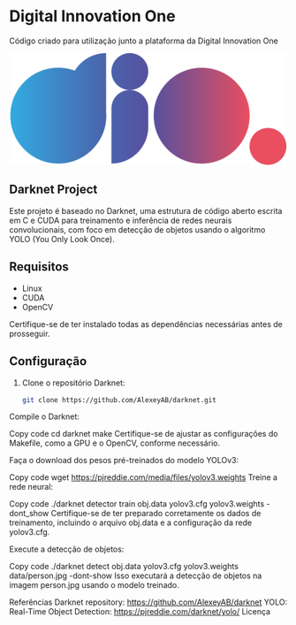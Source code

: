 # Digital Innovation One

Código criado para utilização junto a plataforma da Digital Innovation One

<p align="center"><img src="./Logo.png" width="500"></p>

## Darknet Project

Este projeto é baseado no Darknet, uma estrutura de código aberto escrita em C e CUDA para treinamento e inferência de redes neurais convolucionais, com foco em detecção de objetos usando o algoritmo YOLO (You Only Look Once).

## Requisitos

- Linux
- CUDA
- OpenCV

Certifique-se de ter instalado todas as dependências necessárias antes de prosseguir.

## Configuração

1. Clone o repositório Darknet:

   ```bash
   git clone https://github.com/AlexeyAB/darknet.git

Compile o Darknet:


Copy code
cd darknet
make
Certifique-se de ajustar as configurações do Makefile, como a GPU e o OpenCV, conforme necessário.

Faça o download dos pesos pré-treinados do modelo YOLOv3:


Copy code
wget https://pjreddie.com/media/files/yolov3.weights
Treine a rede neural:


Copy code
./darknet detector train obj.data yolov3.cfg yolov3.weights -dont_show
Certifique-se de ter preparado corretamente os dados de treinamento, incluindo o arquivo obj.data e a configuração da rede yolov3.cfg.

Execute a detecção de objetos:


Copy code
./darknet detect obj.data yolov3.cfg yolov3.weights data/person.jpg -dont-show
Isso executará a detecção de objetos na imagem person.jpg usando o modelo treinado.

Referências
Darknet repository: https://github.com/AlexeyAB/darknet
YOLO: Real-Time Object Detection: https://pjreddie.com/darknet/yolo/
Licença



